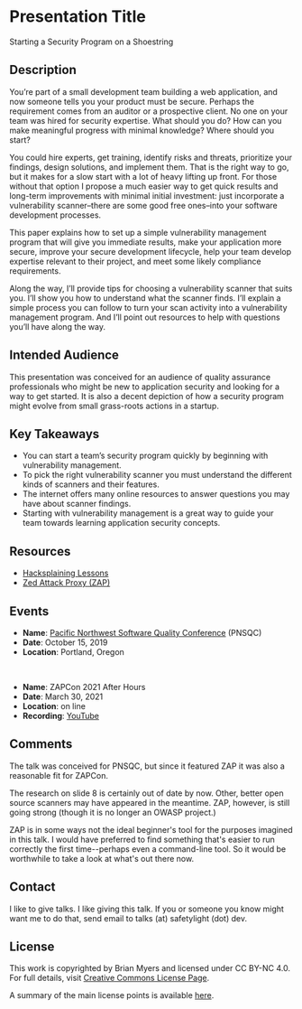 # Presentation Title
Starting a Security Program on a Shoestring

## Description
You’re part of a small development team building a web application, and now someone tells you your product must be secure. Perhaps the requirement comes from an auditor or a prospective client. No one on your team was hired for security expertise. What should you do? How can you make meaningful progress with minimal knowledge? Where should you start?

You could hire experts, get training, identify risks and threats, prioritize your findings, design solutions, and implement them. That is the right way to go, but it makes for a slow start with a lot of heavy lifting up front. For those without that option I propose a much easier way to get quick results and long-term improvements with minimal initial investment: just incorporate a vulnerability scanner–there are some good free ones–into your software development processes.

This paper explains how to set up a simple vulnerability management program that will give you immediate results, make your application more secure, improve your secure development lifecycle, help your team develop expertise relevant to their project, and meet some likely compliance requirements.

Along the way, I’ll provide tips for choosing a vulnerability scanner that suits you. I’ll show you how to understand what the scanner finds. I’ll explain a simple process you can follow to turn your scan activity into a vulnerability management program. And I’ll point out resources to help with questions you’ll have along the way.

## Intended Audience
This presentation was conceived for an audience of quality assurance professionals who might be new to application security and looking for a way to get started. It is also a decent depiction of how a security program might evolve from small grass-roots actions in a startup.

## Key Takeaways
- You can start a team’s security program quickly by beginning with vulnerability management.
- To pick the right vulnerability scanner you must understand the different kinds of scanners and their features.
- The internet offers many online resources to answer questions you may have about scanner findings.
- Starting with vulnerability management is a great way to guide your team towards learning application security concepts.

## Resources 
- [Hacksplaining Lessons](https://www.hacksplaining.com/lessons)
- [Zed Attack Proxy (ZAP)](https://www.zaproxy.org/)

## Events
- **Name**: [Pacific Northwest Software Quality Conference](https://pnsqc.org/archives/starting-a-security-program-on-a-shoestring/) (PNSQC)
- **Date**: October 15, 2019
- **Location**: Portland, Oregon

<br/>

- **Name**: ZAPCon 2021 After Hours
- **Date**: March 30, 2021
- **Location**: on line
- **Recording**: [YouTube](https://youtu.be/Gyf0XZRDBAM?si=bgZDZIyovBLgw36D)

## Comments
The talk was conceived for PNSQC, but since it featured ZAP it was also a reasonable fit for ZAPCon.

The research on slide 8 is certainly out of date by now. Other, better open source scanners may have appeared in the meantime. ZAP, however, is still going strong (though it is no longer an OWASP project.)

ZAP is in some ways not the ideal beginner's tool for the purposes imagined in this talk. I would have preferred to find something that's easier to run correctly the first time--perhaps even a command-line tool. So it would be worthwhile to take a look at what's out there now.

## Contact
I like to give talks. I like giving this talk. If you or someone you know might want me to do that, send email to talks (at) safetylight (dot) dev. 

## License
This work is copyrighted by Brian Myers and licensed under CC BY-NC 4.0. For full details, visit [Creative Commons License Page](https://creativecommons.org/licenses/by-nc/4.0/). 

A summary of the main license points is available [here](https://creativecommons.org/licenses/by-nc/4.0/).